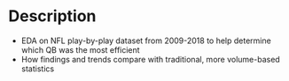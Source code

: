 # Description

* EDA on NFL play-by-play dataset from 2009-2018 to help determine which QB was the most efficient
* How findings and trends compare with traditional, more volume-based statistics 


